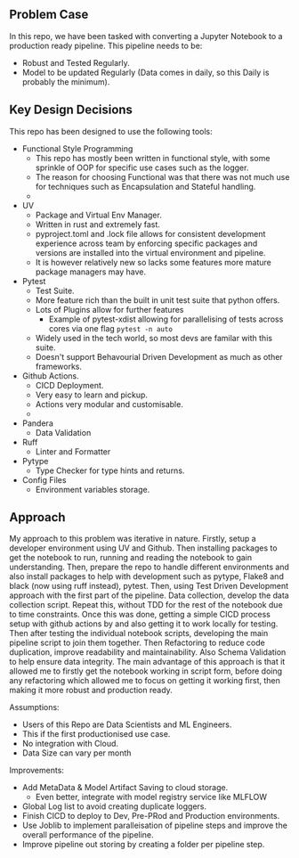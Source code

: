 ## Problem Case
In this repo, we have been tasked with converting a Jupyter Notebook to a production ready pipeline. This pipeline needs to be:
- Robust and Tested Regularly.
- Model to be updated Regularly (Data comes in daily, so this Daily is probably the minimum).

## Key Design Decisions
This repo has been designed to use the following tools:
- Functional Style Programming
    - This repo has mostly been written in functional style, with some sprinkle of OOP for specific use cases such as the logger.
    - The reason for choosing Functional was that there was not much use for techniques such as Encapsulation and Stateful handling.
    - 
- UV
    - Package and Virtual Env Manager.
    - Written in rust and extremely fast.
    - pyproject.toml and .lock file allows for consistent development experience across team by enforcing specific packages and versions are installed into the virtual environment and pipeline.
    - It is however relatively new so lacks some features more mature package managers may have.
- Pytest
    - Test Suite.
    - More feature rich than the built in unit test suite that python offers.
    - Lots of Plugins allow for further features
        - Example of pytest-xdist allowing for parallelising of tests across cores via one flag `pytest -n auto`
    - Widely used in the tech world, so most devs are familar with this suite.
    - Doesn't support Behavourial Driven Development as much as other frameworks.
- Github Actions.
    - CICD Deployment.
    - Very easy to learn and pickup. 
    - Actions very modular and customisable.
    - 
- Pandera
    - Data Validation
- Ruff
    - Linter and Formatter
- Pytype
    - Type Checker for type hints and returns.
- Config Files
    - Environment variables storage.
## Approach
My approach to this problem was iterative in nature. 
Firstly, setup a developer environment using UV and Github. Then installing packages to get the notebook to run, running and reading the notebook to gain understanding. 
Then, prepare the repo to handle different environments and also install packages to help with development such as pytype, Flake8 and black (now using ruff instead), pytest. 
Then, using Test Driven Development approach with the first part of the pipeline. Data collection, develop the data collection script.
Repeat this, without TDD for the rest of the notebook due to time constraints.
Once this was done, getting a simple CICD process setup with github actions by and also getting it to work locally for testing. 
Then after testing the individual notebook scripts, developing the main pipeline script to join them together.
Then Refactoring to reduce code duplication, improve readability and maintainability. Also Schema Validation to help ensure data integrity.
The main advantage of this approach is that it allowed me to firstly get the notebook working in script form, before doing any refactoring which allowed me to focus on getting it working first, then making it more robust and production ready. 


Assumptions:
- Users of this Repo are Data Scientists and ML Engineers.
- This if the first productionised use case.
- No integration with Cloud.
- Data Size can vary per month

Improvements:
- Add MetaData & Model Artifact Saving to cloud storage.
    - Even better, integrate with model registry service like MLFLOW
- Global Log list to avoid creating duplicate loggers.
- Finish CICD to deploy to Dev, Pre-PRod and Production environments.
- Use Joblib to implement paralleisation of pipeline steps and improve the overall performance of the pipeline.
- Improve pipeline out storing by creating a folder per pipeline step.
